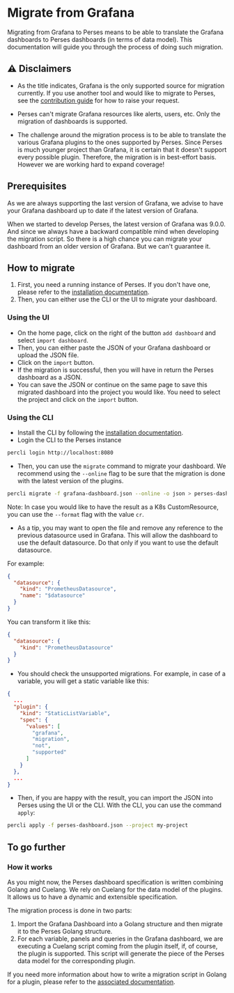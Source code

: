 Migrate from Grafana
====================

Migrating from Grafana to Perses means to be able to translate the Grafana dashboards to Perses dashboards (in terms of
data model). This documentation will guide you through the process of doing such migration.

## ⚠️ Disclaimers

- As the title indicates, Grafana is the only supported source for migration currently. If you use another tool and would like to migrate to Perses, see the [contribution guide](https://github.com/peteryurkovich/perses/blob/main/CONTRIBUTING.md) for how to raise your request.

- Perses can't migrate Grafana resources like alerts, users, etc. Only the migration of dashboards is supported.

- The challenge around the migration process is to be able to translate the various Grafana plugins to the ones supported by
Perses. Since Perses is much younger project than Grafana, it is certain that it doesn't support every possible
plugin. Therefore, the migration is in best-effort basis. However we are working hard to expand coverage!

## Prerequisites

As we are always supporting the last version of Grafana, we advise to have your Grafana dashboard up to date if the
latest version of Grafana.

When we started to develop Perses, the latest version of Grafana was 9.0.0. And since we always have a backward
compatible mind when developing the migration script. So there is a high chance you can migrate your dashboard from an
older version of Grafana. But we can't guarantee it.

## How to migrate

1. First, you need a running instance of Perses. If you don't have one, please refer to
   the [installation documentation](./installation/in-a-container.md).
2. Then, you can either use the CLI or the UI to migrate your dashboard.

### Using the UI

- On the home page, click on the right of the button `add dashboard` and select `import dashboard`.
- Then, you can either paste the JSON of your Grafana dashboard or upload the JSON file.
- Click on the `import` button.
- If the migration is successful, then you will have in return the Perses dashboard as a JSON.
- You can save the JSON or continue on the same page to save this migrated dashboard into the project you would like.
  You need to select the project and click on the `import` button.

### Using the CLI

- Install the CLI by following the [installation documentation](./cli.md).
- Login the CLI to the Perses instance

```bash
percli login http://localhost:8080
```

- Then, you can use the `migrate` command to migrate your dashboard. We recommend using the `--online` flag to be sure
  that the migration is done with the latest version of the plugins.

```bash
percli migrate -f grafana-dashboard.json --online -o json > perses-dashboard.json
```

Note: In case you would like to have the result as a K8s CustomResource, you can use the `--format` flag with the value `cr`.

- As a tip, you may want to open the file and remove any reference to the previous datasource used in Grafana. This
  will allow the dashboard to use the default datasource. Do that only if you want to use the default datasource.

For example:

```json
{
  "datasource": {
    "kind": "PrometheusDatasource",
    "name": "$datasource"
  }
}
```

You can transform it like this:

```json
{
  "datasource": {
    "kind": "PrometheusDatasource"
  }
}
```

- You should check the unsupported migrations. For example, in case of a variable, you will get a static variable like this:

```json
{
  ...
  "plugin": {
    "kind": "StaticListVariable",
    "spec": {
      "values": [
        "grafana",
        "migration",
        "not",
        "supported"
      ]
    }
  },
  ...
}
```

- Then, if you are happy with the result, you can import the JSON into Perses using the UI or the CLI. With the CLI, you
  can use the command `apply`:

```bash
percli apply -f perses-dashboard.json --project my-project
```

## To go further

### How it works

As you might now, the Perses dashboard specification is written combining Golang and Cuelang.
We rely on Cuelang for the data model of the plugins. It allows us to have a dynamic and
extensible specification.

The migration process is done in two parts:

1. Import the Grafana Dashboard into a Golang structure and then migrate it to the Perses Golang structure.
2. For each variable, panels and queries in the Grafana dashboard, we are executing a Cuelang script coming
   from the plugin itself, if, of course, the plugin is supported. This script will generate the piece of the Perses
   data model for the corresponding plugin.

If you need more information about how to write a migration script in Golang for a plugin, please refer to
the [associated documentation](./plugins/cue.md#migration-from-grafana).
